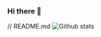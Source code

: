 ### Hi there 👋

<!--
**mike-ninja/mike-ninja** is a ✨ _special_ ✨ repository because its `README.md` (this file) appears on your GitHub profile.

Here are some ideas to get you started:

- 🔭 I’m currently working on ...
- 🌱 I’m currently learning ...
- 👯 I’m looking to collaborate on ...
- 🤔 I’m looking for help with ...
- 💬 Ask me about ...
- 📫 How to reach me: ...
- ⚡ Fun fact: ...
-->
// README.md
![Github stats](https://github-readme-stats.vercel.app/api?username=mike-ninja&theme=highcontrast&show_icons=true&count_private=true)
